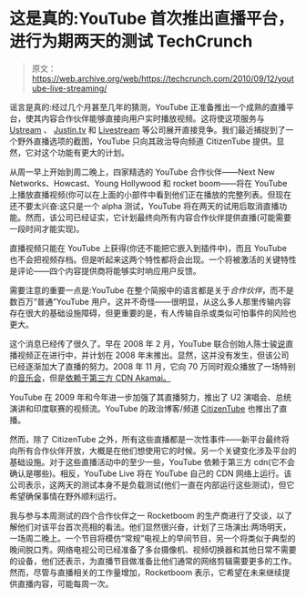 # 这是真的:YouTube 首次推出直播平台，进行为期两天的测试 TechCrunch

> 原文：<https://web.archive.org/web/https://techcrunch.com/2010/09/12/youtube-live-streaming/>

谣言是真的:经过几个月甚至几年的猜测，YouTube 正准备推出一个成熟的直播平台，使其内容合作伙伴能够直接向用户实时播放视频。这将使这项服务与 [Ustream](https://web.archive.org/web/20221208005106/http://www.ustream.tv/) 、 [Justin.tv](https://web.archive.org/web/20221208005106/http://www.justin.tv/) 和 [Livestream](https://web.archive.org/web/20221208005106/http://www.livestream.com/) 等公司展开直接竞争。我们最近捕捉到了一个野外直播选项的截图，YouTube 只向其政治导向频道 CitizenTube 提供。显然，它对这个功能有更大的计划。

从周一早上开始到周二晚上，四家精选的 YouTube 合作伙伴——Next New Networks、Howcast、Young Hollywood 和 rocket boom——将在 YouTube 上播放直播视频(你可以在上面的小部件中看到他们正在播放的完整列表。但现在还不要太兴奋:这只是一个 alpha 测试，YouTube 将在两天的试用后取消直播功能。然而，该公司已经证实，它计划最终向所有内容合作伙伴提供直播(可能需要一段时间才能实现)。

直播视频只能在 YouTube 上获得(你还不能把它嵌入到插件中)，而且 YouTube 也不会把视频存档。但是听起来这两个特性都将会出现。一个将被激活的关键特性是评论——四个内容提供商将能够实时响应用户反馈。

需要注意的重要一点是:YouTube 在整个简报中的语言都是关于*合作伙伴*，而不是数百万“普通”YouTube 用户。这并不奇怪——很明显，从这么多人那里传输内容存在很大的基础设施障碍，但更重要的是，有人传输自杀或类似可怕事件的风险也更大。

这个消息已经传了很久了。早在 2008 年 2 月，YouTube 联合创始人陈士骏[说](https://web.archive.org/web/20221208005106/https://beta.techcrunch.com/2008/02/29/confirmed-live-video-on-youtube-this-year/)直播视频正在进行中，并计划在 2008 年末推出。显然，这并没有发生，但该公司已经逐渐加大了直播的努力。2008 年 11 月，它向 70 万同时观众播放了一场特别的[音乐会](https://web.archive.org/web/20221208005106/http://www.beta.techcrunch.com/2008/11/22/on-air-youtube-kicks-off-its-first-live-event/)，但是[依赖于第三方 CDN Akamai。](https://web.archive.org/web/20221208005106/https://beta.techcrunch.com/2008/11/22/google-relies-on-akamai-to-stream-youtube-live-700000-concurrent-viewers/)

YouTube 在 2009 年和今年进一步加强了其直播努力，推出了 U2 演唱会、总统演讲和印度联赛的视频流。YouTube 的政治博客/频道 [CitizenTube](https://web.archive.org/web/20221208005106/http://www.citizentube.com/) 也推出了直播。

然而，除了 CitizenTube 之外，所有这些直播都是一次性事件——新平台最终将向所有合作伙伴开放，大概是在他们想使用它的时候。另一个关键变化涉及平台的基础设施。对于这些直播活动中的至少一些，YouTube 依赖于第三方 cdn(它不会确认是哪些)。相反，YouTube Live 将在 YouTube 自己的 CDN 网络上运行。该公司表示，这两天的测试本身不是负载测试(他们一直在内部运行这些测试)，但它希望确保事情在野外顺利运行。

我与参与本周测试的四个合作伙伴之一 Rocketboom 的生产商进行了交谈，以了解他们对该平台首次亮相的看法。他们显然很兴奋，计划了三场演出:两场明天，一场周二晚上。一个节目将模仿“常规”电视上的早间节目，另一个将类似于典型的晚间脱口秀。网络电视公司已经准备了多台摄像机、视频切换器和其他日常不需要的设备，他们还表示，为直播节目做准备比他们通常的网络剪辑需要更多的工作。然而，尽管与直播相关的工作量增加，Rocketboom 表示，它希望在未来继续提供直播内容，可能每周一次。